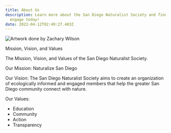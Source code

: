 ```yaml
---
title: About Us
description: Learn more about the San Diego Naturalist Society and find a way to
  engage today!
date: 2022-04-12T02:49:27.403Z
---
```

![Artwork done by Zachary Wilson](/assets/images/posts/logo.png "SDNS Logo")



Mission, Vision, and Values

The Mission, Vision, and Values of the San Diego Naturalist Society.

Our Mission: Naturalize San Diego

Our Vision: The San Diego Naturalist Society aims to create an organization of ecologically informed and engaged members that help the greater San Diego community connect with nature.

Our Values: 

* Education
* Community
* Action
* Transparency
